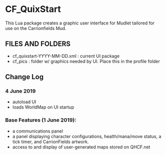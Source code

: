 # CF_QuixStart

   This Lua package creates a graphic user interface for Mudlet tailored
   for use on the Carrionfields Mud.

## FILES AND FOLDERS
- cf_quixstart-YYYY-MM-DD.xml              : current UI package
- cf_pics                       : folder w/ graphics needed by UI. Place this
                                  in the profile folder

## Change Log
### 4 June 2019
- autoload UI
- loads WorldMap on UI startup

### Base Features (1 June 2019):
- a communications panel
- a panel displaying character configurations, health/mana/move status,
a tick timer, and CarrionFields artwork.
- access to and display of user-generated maps stored on QHCF.net

